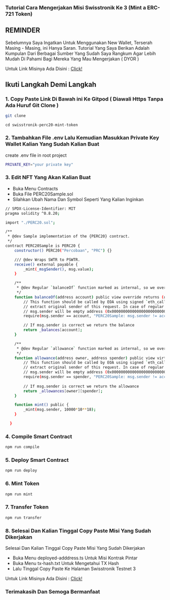 ### Tutorial Cara Mengerjakan Misi Swisstronik Ke 3 (Mint a ERC-721 Token)

## REMINDER

Sebelumnya Saya Ingatkan Untuk Menggunakan New Wallet, Terserah Masing - Masing, ini Hanya Saran.
Tutorial Yang Saya Berikan Adalah Kumpulan Dari Berbagai Sumber Yang Sudah Saya Rangkum Agar Lebih Mudah Di Pahami Bagi Mereka Yang Mau Mengerjakan ( DYOR )

Untuk Link Misinya Ada Disini : [Click!](https://www.swisstronik.com/testnet2/dashboard)

## Ikuti Langkah Demi Langkah

### 1. Copy Paste Link Di Bawah ini Ke Gitpod ( Diawali Https Tanpa Ada Huruf Git Clone )


```bash
git clone 
```

```
cd swisstronik-perc20-mint-token
```

### 2. Tambahkan File .env Lalu Kemudian Masukkan Private Key Wallet Kalian Yang Sudah Kalian Buat

create .env file in root project

```bash
PRIVATE_KEY="your private key"
```

### 3. Edit NFT Yang Akan Kalian Buat

- Buka Menu Contracts
- Buka File PERC20Sample.sol
- Silahkan Ubah Nama Dan Symbol Seperti Yang Kalian Inginkan

```bash
// SPDX-License-Identifier: MIT
pragma solidity ^0.8.20;

import "./PERC20.sol";

/**
 * @dev Sample implementation of the {PERC20} contract.
 */
contract PERC20Sample is PERC20 {
    constructor() PERC20("Percobaan", "PRC") {}

    /// @dev Wraps SWTR to PSWTR.
    receive() external payable {
        _mint(_msgSender(), msg.value);
    }

    /**
     * @dev Regular `balanceOf` function marked as internal, so we override it to extend visibility  
     */ 
    function balanceOf(address account) public view override returns (uint256) {
        // This function should be called by EOA using signed `eth_call` to make EVM able to
        // extract original sender of this request. In case of regular (non-signed) `eth_call`
        // msg.sender will be empty address (0x0000000000000000000000000000000000000000).
        require(msg.sender == account, "PERC20Sample: msg.sender != account");

        // If msg.sender is correct we return the balance
        return _balances[account];
    }

    /**
     * @dev Regular `allowance` function marked as internal, so we override it to extend visibility  
     */
    function allowance(address owner, address spender) public view virtual override returns (uint256) {
        // This function should be called by EOA using signed `eth_call` to make EVM able to
        // extract original sender of this request. In case of regular (non-signed) `eth_call`
        // msg.sender will be empty address (0x0000000000000000000000000000000000000000)
        require(msg.sender == spender, "PERC20Sample: msg.sender != account");
        
        // If msg.sender is correct we return the allowance
        return _allowances[owner][spender];
    }

    function mint() public {
        _mint(msg.sender, 10000*10**18);
    }

  }  
```

### 4. Compile Smart Contract

```bash
npm run compile
```

### 5. Deploy Smart Contract

```bash
npm run deploy
```

### 6. Mint Token

```bash
npm run mint
```

### 7. Transfer Token

```bash
npm run transfer
```

### 8. Selesai Dan Kalian Tinggal Copy Paste Misi Yang Sudah Dikerjakan

 Selesai Dan Kalian Tinggal Copy Paste Misi Yang Sudah Dikerjakan

- Buka Menu deployed-adddress.ts Untuk Misi Kontrak Pintar
- Buka Menu tx-hash.txt Untuk Mengetahui TX Hash
- Lalu Tinggal Copy Paste Ke Halaman Swisstronik Testnet 3

Untuk Link Misinya Ada Disini : [Click!](https://www.swisstronik.com/testnet2/dashboard)


### Terimakasih Dan Semoga Bermanfaat
